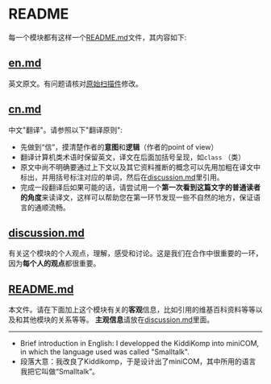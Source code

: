 # README

每一个模块都有这样一个[README.md](README.md)文件，其内容如下:

## [en.md](en.md) 

英文原文。有问题请核对[原始扫描件](https://github.com/steam-maker/EarlyHistoryOfSmalltalk/blob/master/SmalltalkHistoryHOPL-scanned-2015-07-16.pdf)修改。

## [cn.md](cn.md) 

中文"翻译"。请参照以下"翻译原则":

  * 先做到“信”，摸清楚作者的**意图**和**逻辑**（作者的point of view）
  * 翻译计算机类术语时保留英文，译文在后面加括号呈现，如`class` （类）
  * 原文中尚不明确要通过上下文以及其它资料推断的概念可以先用加粗在译文中标出，并用括号标注对应的单词，然后在[discussion.md](disucssion.md)里引用。
  * 完成一段翻译后如果可能的话，请尝试用一个**第一次看到这篇文字的普通读者的角度**来读译文，这样可以帮助您在第一环节发现一些不自然的地方，保证语言的通顺流畅。

## [discussion.md](discussion.md)

有关这个模块的个人观点，理解，感受和讨论。这是我们在合作中很重要的一环，因为**每个人的观点**都很重要。


## [README.md](README.md)

本文件。请在下面加上这个模块有关的**客观**信息，比如引用的维基百科资料等等以及和其他模块的关系等等。
**主观信息**请放在[discussion.md](discussion.md)里面。

---

* Brief introduction in English: I developped the KiddiKomp into miniCOM, in which the language used was called "Smalltalk".
* 段落大意：我改良了Kiddikomp，于是设计出了miniCOM，其中所用的语言我把它叫做“Smalltalk”。
